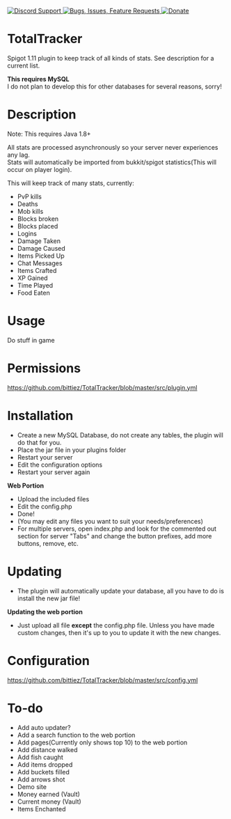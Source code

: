 [ ![Discord Support](https://www.mediafire.com/convkey/1f30/84f194magcxff186g.jpg) ](https://discord.gg/p5DAvc6)
[ ![Bugs, Issues, Feature Requests](https://www.mediafire.com/convkey/3860/99n15b2cbgvnp416g.jpg) ](../../issues)
[ ![Donate](https://www.mediafire.com/convkey/3ac7/eurlt0tntrc95zh6g.jpg) ](https://www.paypal.com/cgi-bin/webscr?cmd=_s-xclick&hosted_button_id=THXHQ5287TBA8)


# TotalTracker

Spigot 1.11 plugin to keep track of all kinds of stats. See description for a current list.

**This requires MySQL**   
I do not plan to develop this for other databases for several reasons, sorry!

# Description
Note: This requires Java 1.8+

All stats are processed asynchronously so your server never experiences any lag.  
Stats will automatically be imported from bukkit/spigot statistics(This will occur on player login).

This will keep track of many stats, currently:
- PvP kills
- Deaths
- Mob kills
- Blocks broken
- Blocks placed
- Logins
- Damage Taken
- Damage Caused
- Items Picked Up
- Chat Messages
- Items Crafted
- XP Gained
- Time Played
- Food Eaten

# Usage

Do stuff in game

# Permissions

https://github.com/bittiez/TotalTracker/blob/master/src/plugin.yml


# Installation

- Create a new MySQL Database, do not create any tables, the plugin will do that for you.
- Place the jar file in your plugins folder
- Restart your server
- Edit the configuration options
- Restart your server again

**Web Portion**

- Upload the included files
- Edit the config.php
- Done!
- (You may edit any files you want to suit your needs/preferences)
- For multiple servers, open index.php and look for the commented out section for server "Tabs" and change the button prefixes, add more buttons, remove, etc.

# Updating
- The plugin will automatically update your database, all you have to do is install the new jar file!

**Updating the web portion**  
- Just upload all file **except** the config.php file. Unless you have made custom changes, then it's up to you to update it with the new changes.

# Configuration

https://github.com/bittiez/TotalTracker/blob/master/src/config.yml

# To-do
- Add auto updater?
- Add a search function to the web portion
- Add pages(Currently only shows top 10) to the web portion
- Add distance walked
- Add fish caught
- Add items dropped
- Add buckets filled
- Add arrows shot
- Demo site
- Money earned (Vault)
- Current money (Vault)
- Items Enchanted
